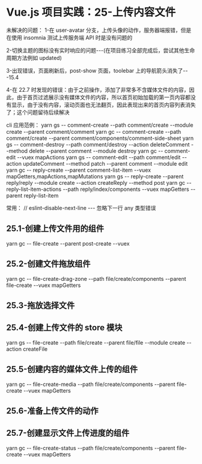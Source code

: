 # Vue.js 项目实践：25-上传内容文件

未解决的问题：
1-在 user-avatar 分支，上传头像的动作，服务器端报错，但是在使用 insomnia 测试上传服务端 API 时是没有问题的

2-切换主题的图标没有实时响应的问题---(在项目练习全部完成后，尝试其他生命周期方法例如 updated)

3-出现错误，页面刷新后，post-show 页面，toolebar 上的导航箭头消失了---15.4

4-在 22.7 时发现的错误：由于之前操作，添加了非常多不含媒体文件的内容，因此，由于首页过滤展示没有媒体文件的内容，所以首页初始加载的第一页内容都没有显示，由于没有内容，滚动页面也无法翻页，因此表现出来的首页内容列表消失了；这个问题留待后续解决

cli 应用范例：
yarn gs -- comment-create --path comment/create --module create --parent comment/comment
yarn gc -- comment-create --path comment/create --parent comment/components/comment-side-sheet
yarn gs -- comment-destroy --path comment/destroy --action deleteComment --method delete --parent comment --module destroy
yarn gc -- comment-edit --vuex mapActions
yarn gs -- comment-edit --path comment/edit --action updateComment --method patch --parent comment --module edit
yarn gc -- reply-create --parent comment-list-item --vuex mapGetters,mapActions,mapMutations
yarn gs -- reply-create --parent reply/reply --module create --action createReply --method post
yarn gc -- reply-list-item-actions --path reply/index/components --vuex mapGetters --parent reply-list-item

常用：
// eslint-disable-next-line --- 忽略下一行 any 类型错误

## 25.1-创建上传文件用的组件

yarn gc -- file-create --parent post-create --vuex

## 25.2-创建文件拖放组件

yarn gc -- file-create-drag-zone --path file/create/components --parent file-create --vuex mapGetters

## 25.3-拖放选择文件

## 25.4-创建上传文件的 store 模块

yarn gs -- file-create --path file/create --parent file/file --module create --action createFile

## 25.5-创建内容的媒体文件上传的组件

yarn gc -- file-create-media --path file/create/components --parent file-create --vuex mapGetters

## 25.6-准备上传文件的动作

## 25.7-创建显示文件上传进度的组件

yarn gc -- file-create-status --path file/create/components --parent file-create --vuex mapGetters
